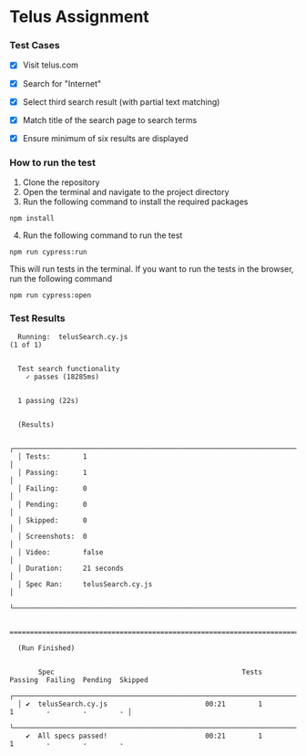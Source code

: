 # Telus Assignment

### Test Cases
- [x] Visit telus.com
- [x] Search for "Internet"
- [x] Select third search result (with partial text matching)
- [x] Match title of the search page to search terms
- [x] Ensure minimum of six results are displayed


### How to run the test

1. Clone the repository
2. Open the terminal and navigate to the project directory
3. Run the following command to install the required packages
```
npm install
```
4. Run the following command to run the test
```
npm run cypress:run
```
This will run tests in the terminal. If you want to run the tests in the browser, run the following command
```
npm run cypress:open
```

### Test Results
```
  Running:  telusSearch.cy.js                                                               (1 of 1)


  Test search functionality
    ✓ passes (18285ms)


  1 passing (22s)


  (Results)

  ┌────────────────────────────────────────────────────────────────────────────────────────────────┐
  │ Tests:        1                                                                                │
  │ Passing:      1                                                                                │
  │ Failing:      0                                                                                │
  │ Pending:      0                                                                                │
  │ Skipped:      0                                                                                │
  │ Screenshots:  0                                                                                │
  │ Video:        false                                                                            │
  │ Duration:     21 seconds                                                                       │
  │ Spec Ran:     telusSearch.cy.js                                                                │
  └────────────────────────────────────────────────────────────────────────────────────────────────┘


====================================================================================================

  (Run Finished)


       Spec                                              Tests  Passing  Failing  Pending  Skipped
  ┌────────────────────────────────────────────────────────────────────────────────────────────────┐
  │ ✔  telusSearch.cy.js                        00:21        1        1        -        -        - │
  └────────────────────────────────────────────────────────────────────────────────────────────────┘
    ✔  All specs passed!                        00:21        1        1        -        -        -

```
